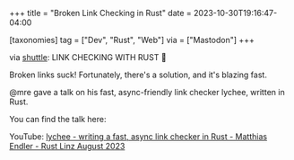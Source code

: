 +++
title = "Broken Link Checking in Rust"
date = 2023-10-30T19:16:47-04:00

[taxonomies]
tag = ["Dev", "Rust", "Web"]
via = ["Mastodon"]
+++

via [shuttle](https://mas.to/@shuttle/111324628578161831): LINK CHECKING WITH RUST 🌟

<!-- more -->

Broken links suck! Fortunately, there's a solution, and it's blazing fast.

@mre  gave a talk on his fast, async-friendly link checker lychee, written in Rust.

You can find the talk here:

YouTube: [lychee - writing a fast, async link checker in Rust - Matthias Endler - Rust Linz August 2023](https://www.youtube.com/watch?v=BIguvia6AvM)
